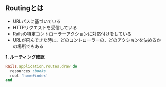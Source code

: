 ## Routingとは
- URLパスに基づいている
- HTTPリクエストを受信している
- Railsの特定コントローラーアクションに対応付けをしている
- URLが飛んできた時に、どのコントローラーの、どのアクションを決めるかの場所でもある

**1. ルーティング確認**
```ruby
Rails.application.routes.draw do
  resources :books
  root 'home#index'
end
```